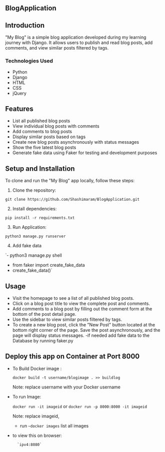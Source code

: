 ## BlogApplication

## Introduction

"My Blog" is a simple blog application developed during my learning journey with Django. It allows users to publish and read blog posts, add comments, and view similar posts filtered by tags.

### Technologies Used

- Python
- Django
- HTML
- CSS
- jQuery

## Features

- List all published blog posts
- View individual blog posts with comments
- Add comments to blog posts
- Display similar posts based on tags
- Create new blog posts asynchronously with status messages
- Show the five latest blog posts
- Generate fake data using Faker for testing and development purposes

## Setup and Installation

To clone and run the "My Blog" app locally, follow these steps:

1. Clone the repository:

`git clone https://github.com/Shashimaram/BlogApplication.git`

2. Install dependencies:

`pip install -r requirements.txt`

3. Run Application:

`python3 manage.py runserver`

4. Add fake data

`- python3 manage.py shell

- from faker import create_fake_data
- create_fake_data()`

## Usage

- Visit the homepage to see a list of all published blog posts.
- Click on a blog post title to view the complete post and comments.
- Add comments to a blog post by filling out the comment form at the bottom of the post detail page.
- Use the sidebar to view similar posts filtered by tags.
- To create a new blog post, click the "New Post" button located at the bottom right corner of the page. Save the post asynchronously, and the page will display status messages.
-if needed add fake data to the Database by running faker.py

## Deploy this app on Container at Port 8000

- To Build Docker image :

    `docker build -t username/blogimage . >> buildlog`

    Note: replace username with your Docker username

- To run Image:

    `docker run -it imageid` or  `docker run -p 8000:8000 -it imageid`

    Note: replace imageid, 
  - run ``~docker images`` list all images

- to view this on browser: 

        `ipv4:8080`


